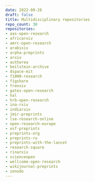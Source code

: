 ```yaml
---
date: 2022-09-26
draft: false
title: Multidisciplinary repositories
repo_count: 30
repositories:
- aas-open-research
- africarxiv
- amrc-open-research
- arabixiv
- arpha-preprints
- arxiv
- authorea
- beilstein-archive
- dspace-mit
- f1000-research
- figshare
- frenxiv
- gates-open-research
- hal
- hrb-open-research
- ina-rxiv
- indiarxiv
- jmir-preprints
- lse-research-online
- open-research-europe
- osf-preprints
- preprints-org
- preprints-ru
- preprints-with-the-lancet
- research-square
- rinarxiv
- scienceopen
- wellcome-open-research
- wikijournal-preprints
- zenodo
---
```



